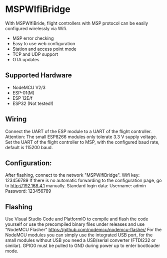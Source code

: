 # MSPWIfiBridge

With MSPWIfiBride, flight controllers with MSP protocol can be easily configured wirelessly via Wifi.

- MSP error checking
- Easy to use web configuration
- Station and access point mode
- TCP and UDP support
- OTA updates 

## Supported Hardware

- NodeMCU V2/3
- ESP-01(M)
- ESP 12E/f
- ESP32 (Not tested!)

## Wiring
Connect the UART of the ESP module to a UART of the flight controller. Attention: The small ESP8266 modules only tolerate 3.3 V supply voltage.
Set the UART of the flight controller to MSP, with the configured baud rate, default is 115200 baud.

## Configuration:
After flashing, connect to the network "MSPWifiBridge".
Wifi key: 123456789
If there is no automatic forwarding to the configuration page, go to http://192.168.4.1 manually.
Standard login data:
Username: admin
Password: 123456789

## Flashing
Use Visual Studio Code and PlatformIO to compile and flash the code yourself or use the precompiled binary files under releases and use "NodeMCU Flasher" https://github.com/nodemcu/nodemcu-flasher/
For the NodeMCU modules you can simply use the integrated USB port, for the small modules without USB you need a USB/serial converter (FTDI232 or similar). 
GPIO0 must be pulled to GND during power up to enter bootloader mode.
